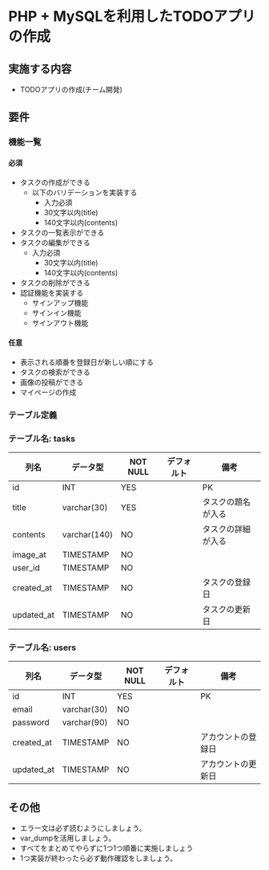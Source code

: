 # PHP + MySQLを利用したTODOアプリの作成

## 実施する内容
- TODOアプリの作成(チーム開発)

## 要件
### 機能一覧
#### 必須
- タスクの作成ができる
  - 以下のバリデーションを実装する
    - 入力必須
    - 30文字以内(title)
    - 140文字以内(contents)
- タスクの一覧表示ができる
- タスクの編集ができる  
  - 入力必須
    - 30文字以内(title)
    - 140文字以内(contents)
- タスクの削除ができる
- 認証機能を実装する
  - サインアップ機能
  - サインイン機能
  - サインアウト機能

#### 任意
- 表示される順番を登録日が新しい順にする
- タスクの検索ができる
- 画像の投稿ができる
- マイページの作成


### テーブル定義
### テーブル名: tasks
| 列名        | データ型    | NOT NULL | デフォルト | 備考                 |
| ----------- | ----------- | -------- | ---------- | -------------------- |
| id          | INT         | YES      |            | PK                   |
| title       | varchar(30) | YES      |            | タスクの題名が入る   |
| contents    | varchar(140)| NO       |            | タスクの詳細が入る   |
| image_at    | TIMESTAMP   | NO       |            |                      |
| user_id     | TIMESTAMP   | NO       |            |                      |
| created_at  | TIMESTAMP   | NO       |            | タスクの登録日       |
| updated_at  | TIMESTAMP   | NO       |            | タスクの更新日       |

### テーブル名: users
| 列名        | データ型    | NOT NULL | デフォルト | 備考                 |
| ----------- | ----------- | -------- | ---------- | -------------------- |
| id          | INT         | YES      |            | PK                   |
| email       | varchar(30) | NO       |            |                      |
| password    | varchar(90) | NO       |            |                      |
| created_at  | TIMESTAMP   | NO       |            | アカウントの登録日   |
| updated_at  | TIMESTAMP   | NO       |            | アカウントの更新日   |


## その他
- エラー文は必ず読むようにしましょう。
- var_dumpを活用しましょう。
- すべてをまとめてやらずに1つ1つ順番に実施しましょう
- 1つ実装が終わったら必ず動作確認をしましょう。
